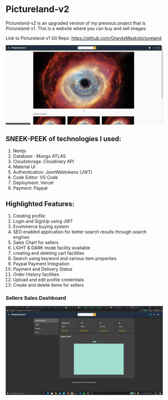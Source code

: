 # Pictureland-v2
Pictureland-v2 is an upgraded version of my previous project that is Pictureland-v1. This is a website where you can buy and sell images.

Link to Pictureland-v1 Git Repo: https://github.com/GraniteMask/pictureland

![Pictureland Home Page](https://github.com/GraniteMask/nextjs-pictureland-2.0/blob/master/pictureland-2.PNG?raw=true)

## SNEEK-PEEK of technologies I used:

1) Nextjs
2) Database : Mongo ATLAS
3) Cloudstorage: Cloudinary API
4) Material UI
5) Authentication: JsonWebtokens (JWT)
6) Code Editor: VS Code
7) Deployment: Vercel
8) Payment: Paypal

## Highlighted Features:

1) Creating profile
2) Login and SignUp using JWT
3) Ecommerce buying system
4) SEO enabled application for better search results through search engines 
5) Sales Chart for sellers
6) LIGHT & DARK mode facility available
7) creating and deleting cart facilities
8) Search using keyword and various item properties
9) Paypal Payment Integration
10) Payment and Delivery Status
11) Order History facilities
12) Upload and edit profile credentials
13) Create and delete items for sellers

### Sellers Sales Dashboard
![Sign_Up_Welcome_Mail](https://github.com/GraniteMask/nextjs-pictureland-2.0/blob/master/salesDashboard.png?raw=true)


